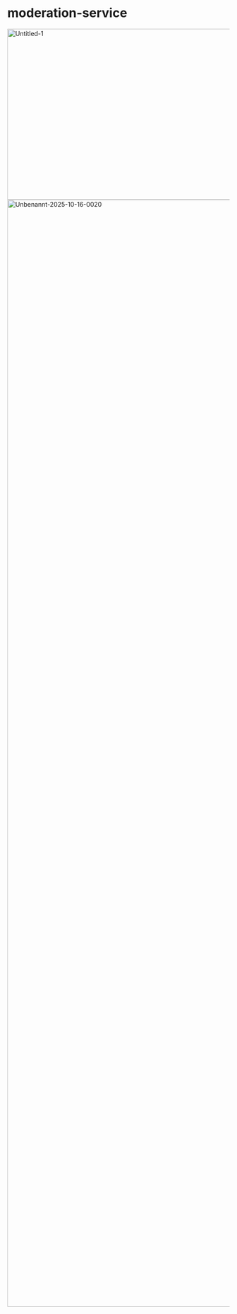 # moderation-service


<img width="686" height="386" alt="Untitled-1" src="https://github.com/user-attachments/assets/724bd7c1-8b21-43ff-b69f-5a5b4d44e0c2" />

<img width="3691" height="2502" alt="Unbenannt-2025-10-16-0020" src="https://github.com/user-attachments/assets/8c1b67eb-6e1e-40c7-937c-50150a3cf59b" />
